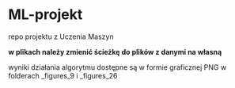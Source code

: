 # ML-projekt
repo projektu z Uczenia Maszyn

**w plikach należy zmienić ścieżkę do plików z danymi na własną**

wyniki działania algorytmu dostępne są w formie graficznej PNG w folderach _figures_9 i _figures_26

